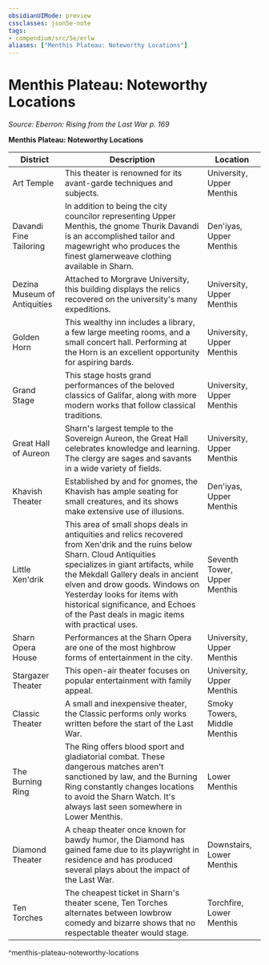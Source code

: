 ```yaml
---
obsidianUIMode: preview
cssclasses: json5e-note
tags:
- compendium/src/5e/erlw
aliases: ["Menthis Plateau: Noteworthy Locations"]
---
```

# Menthis Plateau: Noteworthy Locations
*Source: Eberron: Rising from the Last War p. 169* 

**Menthis Plateau: Noteworthy Locations**

| District | Description | Location |
|----------|-------------|----------|
| Art Temple | This theater is renowned for its avant-garde techniques and subjects. | University, Upper Menthis |
| Davandi Fine Tailoring | In addition to being the city councilor representing Upper Menthis, the gnome Thurik Davandi is an accomplished tailor and magewright who produces the finest glamerweave clothing available in Sharn. | Den'iyas, Upper Menthis |
| Dezina Museum of Antiquities | Attached to Morgrave University, this building displays the relics recovered on the university's many expeditions. | University, Upper Menthis |
| Golden Horn | This wealthy inn includes a library, a few large meeting rooms, and a small concert hall. Performing at the Horn is an excellent opportunity for aspiring bards. | University, Upper Menthis |
| Grand Stage | This stage hosts grand performances of the beloved classics of Galifar, along with more modern works that follow classical traditions. | University, Upper Menthis |
| Great Hall of Aureon | Sharn's largest temple to the Sovereign Aureon, the Great Hall celebrates knowledge and learning. The clergy are sages and savants in a wide variety of fields. | University, Upper Menthis |
| Khavish Theater | Established by and for gnomes, the Khavish has ample seating for small creatures, and its shows make extensive use of illusions. | Den'iyas, Upper Menthis |
| Little Xen'drik | This area of small shops deals in antiquities and relics recovered from Xen'drik and the ruins below Sharn. Cloud Antiquities specializes in giant artifacts, while the Mekdall Gallery deals in ancient elven and drow goods. Windows on Yesterday looks for items with historical significance, and Echoes of the Past deals in magic items with practical uses. | Seventh Tower, Upper Menthis |
| Sharn Opera House | Performances at the Sharn Opera are one of the most highbrow forms of entertainment in the city. | University, Upper Menthis |
| Stargazer Theater | This open-air theater focuses on popular entertainment with family appeal. | University, Upper Menthis |
| Classic Theater | A small and inexpensive theater, the Classic performs only works written before the start of the Last War. | Smoky Towers, Middle Menthis |
| The Burning Ring | The Ring offers blood sport and gladiatorial combat. These dangerous matches aren't sanctioned by law, and the Burning Ring constantly changes locations to avoid the Sharn Watch. It's always last seen somewhere in Lower Menthis. | Lower Menthis |
| Diamond Theater | A cheap theater once known for bawdy humor, the Diamond has gained fame due to its playwright in residence and has produced several plays about the impact of the Last War. | Downstairs, Lower Menthis |
| Ten Torches | The cheapest ticket in Sharn's theater scene, Ten Torches alternates between lowbrow comedy and bizarre shows that no respectable theater would stage. | Torchfire, Lower Menthis |
^menthis-plateau-noteworthy-locations